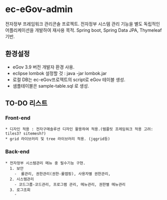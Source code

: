 # ec-eGov-admin
전자정부 프레임워크 관리콘솔 프로젝트.
전자정부 시스템 관리 기능을 별도 독립적인 어플리케이션을 개발하여 재사용 목적.
Spring boot, Spring Data JPA, Thymeleaf 기반.

## 환경설정
  * eGov 3.9 버전 개발자 환경 사용.
  * eclipse lombok 설정할 것 : java -jar lombok.jar
  * 로컬 DB는 ec-eGov프로젝트의 script로 eGov 테이블 생성.
  * 샘플테이블은 sample-table.sql 로 생성.
  
## TO-DO 리스트
  ### Front-end
    * 디자인 적용 : 전자구매솔루션 디자인 활용하여 적용.(템플릿 프레임워크 적용 고려: tiles3? sitemesh?)
    * grid 라이브러리 및 tree 라이브러리 적용. (jqgrid등)
  ### Back-end
    * 전자정부 시스템관리 메뉴 중 필수기능 구현.
      1. 보안
        -  롤관리, 권한관리(권한-롤맵핑), 사용자별 권한관리, 
      2. 시스템관리
        - 코드그룹-코드관리, 프로그램 관리, 메뉴관리, 권한별 메뉴관리
      3. 로그조회
        - 
      
